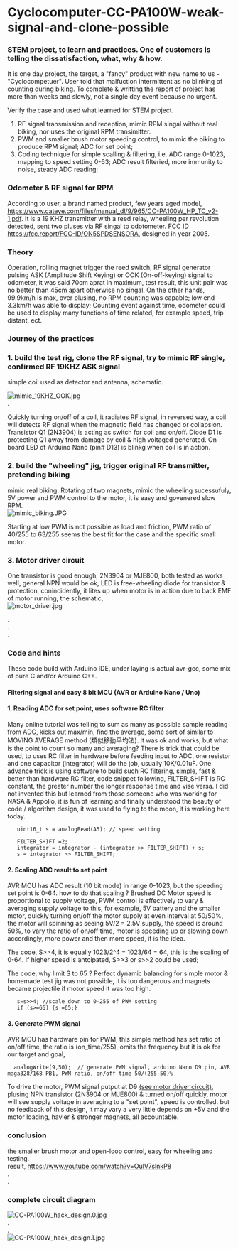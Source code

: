 # Cyclocomputer-CC-PA100W-weak-signal-and-clone-possible
### STEM project, to learn and practices.  One of customers is telling the dissatisfaction, what, why & how.  
  
It is one day project, the target, a "fancy" product with new name to us - "Cyclocompetuer". User told that malfuction intermittent as no blinking of counting during biking. To complete & writting the report of project has more than weeks and slowly, not a single day event because no urgent.  

Verify the case and used what learned for STEM project.  
  
1) RF signal transmission and reception, mimic RPM singal without real biking, nor uses the original RPM transimitter.  
2) PWM and smaller brush motor speeding control, to mimic the biking to produce RPM signal; ADC for set point;  
3) Coding technique for simple scalling & filtering, i.e. ADC range 0-1023, mapping to speed setting 0-63; ADC result filteried, more immunity to noise, steady ADC reading;  

### Odometer & RF signal for RPM
According to user, a brand named product, few years aged model, https://www.cateye.com/files/manual_dl/9/965/CC-PA100W_HP_TC_v2-1.pdf. It is a 19 KHZ transmitter with a reed relay, wheeling per revolution detected, sent two pluses via RF singal to odotometer. FCC ID https://fcc.report/FCC-ID/ON5SPDSENSORA, designed in year 2005.  

### Theory
Operation, rolling magnet trigger the reed switch, RF signal generator pulsing ASK (Amplitude Shift Keying) or OOK (On-off-keying) signal to odometer, it was said 70cm aprat in maximum, test result, this unit pair was no better than 45cm apart otherwise no singal. On the other hands, 99.9km/h is max, over plusing, no RPM counting was capable; low end 3.3km/h was able to display; Counting event against time, odometer could be used to display many functions of time related, for example speed, trip distant, ect.  
  
  
### Journey of the practices  
###    1. build the test rig, clone the RF signal, try to mimic RF single, confirmed RF 19KHZ ASK signal
simple coil used as detector and antenna, schematic.  

![mimic_19KHZ_OOK.jpg](mimic_19KHZ_OOK.jpg)  
.  

Quickly turning on/off of a coil, it radiates RF signal, in reversed way, a coil will detects RF signal when the magnetic field has changed or collapsion. Transistor Q1 (2N3904) is acting as switch for coil and on/off. Diode D1 is protecting Q1 away from damage by coil & high voltaged generated. On board LED of Arduino Nano (pin# D13) is blinkg when coil is in action.


###    2. build the "wheeling" jig, trigger original RF transmitter, pretending biking  
mimic real biking. Rotating of two magnets, mimic the wheeling sucessufuly, 5V power and PWM control to the motor, it is easy and govenered slow RPM.  
![mimic_biking.JPG](mimic_biking.JPG)

Starting at low PWM is not possible as load and friction, PWM ratio of 40/255 to 63/255 seems the best fit for the case and the specific small motor.

###   3. Motor driver circuit  
One transistor is good enough, 2N3904 or MJE800, both tested as works well, general NPN would be ok, LED is free-wheeling diode for transistor & protection, conincidently, it lites up when motor is in action due to back EMF of motor running, the schematic,  
![motor_driver.jpg](motor_driver.jpg)  



.  
.  
.  
### Code and hints
These code build with Arduino IDE, under laying is actual avr-gcc, some mix of pure C and/or Arduino C++.

#### Filtering signal and easy 8 bit MCU (AVR or Arduino Nano / Uno)  
####   1. Reading ADC for set point, uses software RC filter
Many online tutorial was telling to sum as many as possible sample reading from ADC, kicks out max/min, find the average, some sort of similar to MOVING AVERAGE method (類似移動平均法). It was ok and works, but what is the point to count so many and averaging? There is trick that could be used, to uses RC filter in hardware before feeding input to ADC, one resistor and one capacitor (integrator) will do the job, usually 10K/0.01uF. One advance trick is using software to build such RC filtering, simple, fast & better than hardware RC filter, code snippet following, FILTER_SHIFT is RC constant, the greater number the longer response time and vise versa. I did not invented this but learned from those someone who was working for NASA & Appollo, it is fun of learning and finally understood the beauty of code / algorithm design, it was used to flying to the moon, it is working here today.
```  
   uint16_t s = analogRead(A5); // speed setting  
   
   FILTER_SHIFT =2;  
   integrator = integrator - (integrator >> FILTER_SHIFT) + s;  
   s = integrator >> FILTER_SHIFT;  

```  

####   2. Scaling ADC result to set point
AVR MCU has ADC result (10 bit mode) in range 0-1023, but the speeding set point is 0-64. how to do that scaling ?
Brushed DC Motor speed is proportional to supply voltage, PWM control is effectively to vary & averaging supply voltage to this, for example, 5V battery and the smaller motor, quickly turning on/off the motor supply at even interval at 50/50%, the motor will spinning as seeing 5V/2 = 2.5V supply, the speed is around 50%, to vary the ratio of on/off time, motor is speeding up or slowing down accordingly, more power and then more speed, it is the idea.  

The code, S>>4, it is equally 1023/2^4 = 1023/64 = 64, this is the scaling of 0-64. if higher speed is antcipated, S>>3 or s>>2 could be used;  

The code, why limit S to 65 ? Perfect dynamic balancing for simple motor & homemade test jig was not possible, it is too dangerous and magnets became projectile if motor speed it was too high.  


```  
   s=s>>4; //scale down to 0-255 of PWM setting
   if (s>=65) {s =65;}
```  

####   3. Generate PWM signal  
AVR MCU has hardware pin for PWM, this simple method has set ratio of on/off time, the ratio is (on_time/255), omits the frequency but it is ok for our target and goal,
```  
  analogWrite(9,50);  // generate PWM signal, arduino Nano D9 pin, AVR maga328/168 PB1, PWM ratio, on/off time 50/(255-50)%  
```  

To drive the motor, PWM signal putput at D9 [(see motor driver circuit)](#3-motor-driver-circuit), plusing NPN transistor (2N3904 or MJE800) & turned on/off quickly, motor will see supply voltage in averaging to a "set point", speed is controlled. but no feedback of this design, it may vary a very little depends on +5V and the motor loading, havier & stronger magnets, all accountable.

### conclusion
the smaller brush motor and open-loop control, easy for wheeling and testing.  
result, https://www.youtube.com/watch?v=OulV7slnkP8  
.  
.  
### complete circuit diagram  
![CC-PA100W_hack_design.0.jpg](CC-PA100W_hack_design.0.jpg)  
.  
.  
![CC-PA100W_hack_design.1.jpg](CC-PA100W_hack_design.1.jpg)

